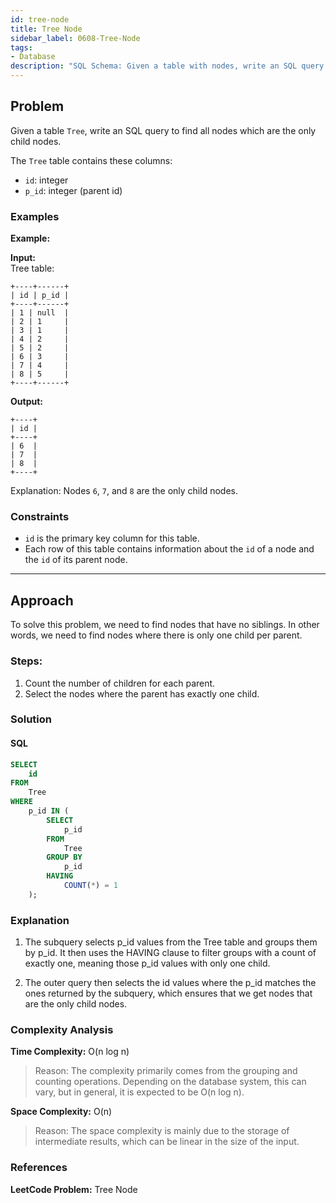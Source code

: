 ```yaml
---
id: tree-node
title: Tree Node
sidebar_label: 0608-Tree-Node
tags:
- Database
description: "SQL Schema: Given a table with nodes, write an SQL query to find all nodes which are the only child nodes."
---
```


## Problem

Given a table `Tree`, write an SQL query to find all nodes which are the only child nodes.

The `Tree` table contains these columns:

- `id`: integer
- `p_id`: integer (parent id)

### Examples

**Example:**

**Input:**  
Tree table:
```
+----+------+
| id | p_id |
+----+------+
| 1 | null  |
| 2 | 1     |
| 3 | 1     |
| 4 | 2     |
| 5 | 2     |
| 6 | 3     |
| 7 | 4     |
| 8 | 5     |
+----+------+
```
**Output:** 
```
+----+
| id |
+----+
| 6  |
| 7  |
| 8  |
+----+
```
Explanation: Nodes `6`, `7`, and `8` are the only child nodes.

### Constraints

- `id` is the primary key column for this table.
- Each row of this table contains information about the `id` of a node and the `id` of its parent node.

---

## Approach

To solve this problem, we need to find nodes that have no siblings. In other words, we need to find nodes where there is only one child per parent. 

### Steps:

1. Count the number of children for each parent.
2. Select the nodes where the parent has exactly one child.

### Solution

#### SQL

```sql
SELECT 
    id
FROM 
    Tree
WHERE 
    p_id IN (
        SELECT 
            p_id 
        FROM 
            Tree 
        GROUP BY 
            p_id 
        HAVING 
            COUNT(*) = 1
    );
```
### Explanation
1) The subquery selects p_id values from the Tree table and groups them by p_id. It then uses the HAVING clause to filter groups with a count of exactly one, meaning those p_id values with only one child.

2) The outer query then selects the id values where the p_id matches the ones returned by the subquery, which ensures that we get nodes that are the only child nodes.

### Complexity Analysis
**Time Complexity:** O(n log n)
>Reason: The complexity primarily comes from the grouping and counting operations. Depending on the database system, this can vary, but in general, it is expected to be O(n log n).

**Space Complexity:** O(n)
>Reason: The space complexity is mainly due to the storage of intermediate results, which can be linear in the size of the input.

###  References
**LeetCode Problem:** Tree Node